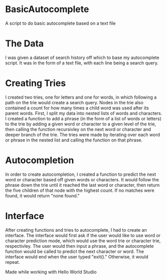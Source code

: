 # BasicAutocomplete
 A script to do basic autocomplete based on a text file

# The Data
I was given a dataset of search history off which to base my autocomplete script. It was in the form of a text file, with each line being a search query.

# Creating Tries
I created two tries, one for letters and one for words, in which following a path on the trie would create a search query. Nodes in the trie also contained a count for how many times a child word was used after its parent words. First, I split my data into nested lists of words and characters. I created a function to add a phrase (in the form of a list of words or letters) to the trie by adding a given word or character to a given level of the trie, then calling the function recursivley on the next word or character and deeper branch of the trie. The tries were made by iterating over each word or phrase in the nested list and calling the function on that phrase.

# Autocompletion
In order to create autocompletion, I created a function to predict the next word or character based off given words or characters. It would follow the phrase down the trie until it reached the last word or character, then return the five children of that node with the highest count. If no matches were found, it would return "none found."

# Interface
After creating functions and tries to autocomplete, I had to create an interface. The interface would first ask if the user would like to use word or character prediction mode, which would use the word trie or character trie, respectivley. The user would then input a phrase, and the autocomplete function would be called to predict the next character or word. The interface would end when the user typed "exit()." Otherwise, it would repeat.

Made while working with Hello World Studio
